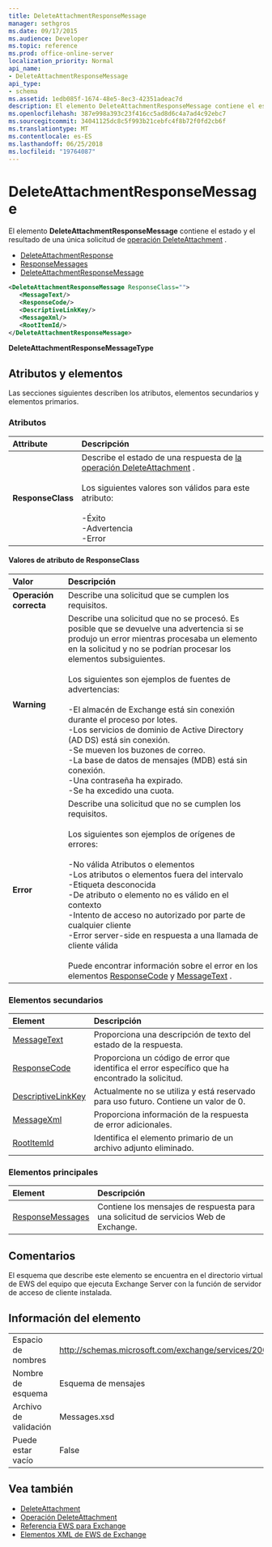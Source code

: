 ```yaml
---
title: DeleteAttachmentResponseMessage
manager: sethgros
ms.date: 09/17/2015
ms.audience: Developer
ms.topic: reference
ms.prod: office-online-server
localization_priority: Normal
api_name:
- DeleteAttachmentResponseMessage
api_type:
- schema
ms.assetid: 1edb085f-1674-48e5-8ec3-42351adeac7d
description: El elemento DeleteAttachmentResponseMessage contiene el estado y el resultado de una única solicitud de operación DeleteAttachment.
ms.openlocfilehash: 387e998a393c23f416cc5ad8d6c4a7ad4c92ebc7
ms.sourcegitcommit: 34041125dc8c5f993b21cebfc4f8b72f0fd2cb6f
ms.translationtype: MT
ms.contentlocale: es-ES
ms.lasthandoff: 06/25/2018
ms.locfileid: "19764087"
---
```

# <a name="deleteattachmentresponsemessage"></a>DeleteAttachmentResponseMessage

El elemento **DeleteAttachmentResponseMessage** contiene el estado y el resultado de una única solicitud de [operación DeleteAttachment](deleteattachment-operation.md) . 
  
- [DeleteAttachmentResponse](deleteattachmentresponse.md)  
- [ResponseMessages](responsemessages.md)  
- [DeleteAttachmentResponseMessage](deleteattachmentresponsemessage.md)
  
```xml
<DeleteAttachmentResponseMessage ResponseClass="">
   <MessageText/>
   <ResponseCode/>
   <DescriptiveLinkKey/>
   <MessageXml/>
   <RootItemId/>
</DeleteAttachmentResponseMessage>
```

**DeleteAttachmentResponseMessageType**

## <a name="attributes-and-elements"></a>Atributos y elementos

Las secciones siguientes describen los atributos, elementos secundarios y elementos primarios.
  
### <a name="attributes"></a>Atributos

|**Attribute**|**Descripción**|
|:-----|:-----|
|**ResponseClass** <br/> | Describe el estado de una respuesta de [la operación DeleteAttachment](deleteattachment-operation.md) .<br/><br/>Los siguientes valores son válidos para este atributo:<br/><br/>-Éxito  <br/>-Advertencia  <br/>-Error  <br/> |
   
#### <a name="responseclass-attribute-values"></a>Valores de atributo de ResponseClass

|**Valor**|**Descripción**|
|:-----|:-----|
|**Operación correcta** <br/> |Describe una solicitud que se cumplen los requisitos.  <br/> |
|**Warning** <br/> | Describe una solicitud que no se procesó. Es posible que se devuelve una advertencia si se produjo un error mientras procesaba un elemento en la solicitud y no se podrían procesar los elementos subsiguientes.<br/><br/>Los siguientes son ejemplos de fuentes de advertencias:<br/><br/>-El almacén de Exchange está sin conexión durante el proceso por lotes.  <br/>-Los servicios de dominio de Active Directory (AD DS) está sin conexión.  <br/>-Se mueven los buzones de correo.  <br/>-La base de datos de mensajes (MDB) está sin conexión.  <br/>-Una contraseña ha expirado.  <br/>-Se ha excedido una cuota.  <br/> |
|**Error** <br/> | Describe una solicitud que no se cumplen los requisitos.<br/><br/>Los siguientes son ejemplos de orígenes de errores:<br/><br/>-No válida Atributos o elementos  <br/>-Los atributos o elementos fuera del intervalo  <br/>-Etiqueta desconocida  <br/>-De atributo o elemento no es válido en el contexto  <br/>-Intento de acceso no autorizado por parte de cualquier cliente  <br/>-Error server-side en respuesta a una llamada de cliente válida<br/><br/>  Puede encontrar información sobre el error en los elementos [ResponseCode](responsecode.md) y [MessageText](messagetext.md) .  <br/> |
   
### <a name="child-elements"></a>Elementos secundarios

|**Element**|**Descripción**|
|:-----|:-----|
|[MessageText](messagetext.md) <br/> |Proporciona una descripción de texto del estado de la respuesta.  <br/> |
|[ResponseCode](responsecode.md) <br/> |Proporciona un código de error que identifica el error específico que ha encontrado la solicitud.  <br/> |
|[DescriptiveLinkKey](descriptivelinkkey.md) <br/> |Actualmente no se utiliza y está reservado para uso futuro. Contiene un valor de 0.  <br/> |
|[MessageXml](messagexml.md) <br/> |Proporciona información de la respuesta de error adicionales.  <br/> |
|[RootItemId](rootitemid.md) <br/> |Identifica el elemento primario de un archivo adjunto eliminado.  <br/> |
   
### <a name="parent-elements"></a>Elementos principales

|**Element**|**Descripción**|
|:-----|:-----|
|[ResponseMessages](responsemessages.md) <br/> |Contiene los mensajes de respuesta para una solicitud de servicios Web de Exchange.  <br/> |
   
## <a name="remarks"></a>Comentarios

El esquema que describe este elemento se encuentra en el directorio virtual de EWS del equipo que ejecuta Exchange Server con la función de servidor de acceso de cliente instalada.
  
## <a name="element-information"></a>Información del elemento

|||
|:-----|:-----|
|Espacio de nombres  <br/> |http://schemas.microsoft.com/exchange/services/2006/messages  <br/> |
|Nombre de esquema  <br/> |Esquema de mensajes  <br/> |
|Archivo de validación  <br/> |Messages.xsd  <br/> |
|Puede estar vacío  <br/> |False  <br/> |
   
## <a name="see-also"></a>Vea también

- [DeleteAttachment](deleteattachment.md) 
- [Operación DeleteAttachment](deleteattachment-operation.md)
- [Referencia EWS para Exchange](ews-reference-for-exchange.md) 
- [Elementos XML de EWS de Exchange](ews-xml-elements-in-exchange.md)

